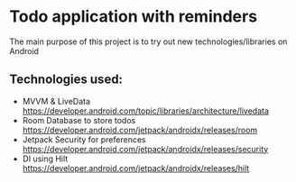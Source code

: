 # Todo application with reminders

The main purpose of this project is to try out new technologies/libraries on Android

## Technologies used:

* MVVM & LiveData https://developer.android.com/topic/libraries/architecture/livedata
* Room Database to store todos https://developer.android.com/jetpack/androidx/releases/room
* Jetpack Security for preferences https://developer.android.com/jetpack/androidx/releases/security
* DI using Hilt https://developer.android.com/jetpack/androidx/releases/hilt
